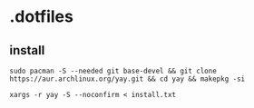 # .dotfiles

## install
```
sudo pacman -S --needed git base-devel && git clone https://aur.archlinux.org/yay.git && cd yay && makepkg -si
```
```
xargs -r yay -S --noconfirm < install.txt
```

